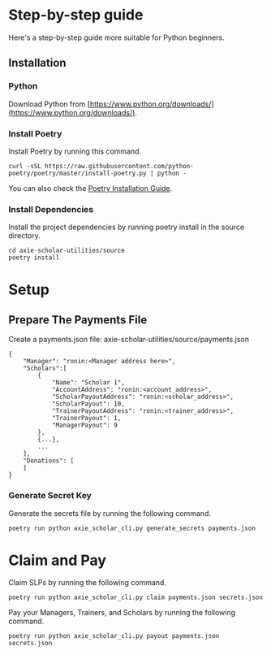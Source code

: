 # Step-by-step guide
Here's a step-by-step guide more suitable for Python beginners.

## Installation
### Python
Download Python from [https://www.python.org/downloads/](https://www.python.org/downloads/).

### Install Poetry
Install Poetry by running this command.

    curl -sSL https://raw.githubusercontent.com/python-poetry/poetry/master/install-poetry.py | python -

You can also check the [Poetry Installation Guide](https://python-poetry.org/docs/#installation).

### Install Dependencies
Install the project dependencies by running poetry install in the source
directory.

    cd axie-scholar-utilities/source
    poetry install

# Setup
## Prepare The Payments File

Create a payments.json file: axie-scholar-utilities/source/payments.json

```
{
    "Manager": "ronin:<Manager address here>",
    "Scholars":[
        {
            "Name": "Scholar 1",
            "AccountAddress": "ronin:<account_address>",
            "ScholarPayoutAddress": "ronin:<scholar_address>",
            "ScholarPayout": 10,
            "TrainerPayoutAddress": "ronin:<trainer_address>",
            "TrainerPayout": 1,
            "ManagerPayout": 9
        },
        {...},
        ...
    ],
    "Donations": [
    ]
}
```

### Generate Secret Key
Generate the secrets file by running the following command.

    poetry run python axie_scholar_cli.py generate_secrets payments.json

# Claim and Pay

Claim SLPs by running the following command.

    poetry run python axie_scholar_cli.py claim payments.json secrets.json

Pay your Managers, Trainers, and Scholars by running the following command.

    poetry run python axie_scholar_cli.py payout payments.json secrets.json